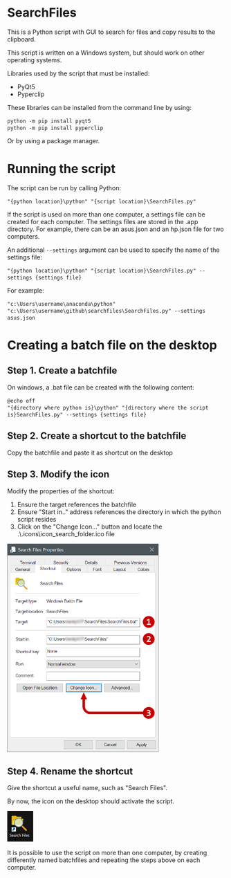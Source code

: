 # SearchFiles
This is a Python script with GUI to search for files and copy results to the clipboard.

This script is written on a Windows system, but should work on other operating systems.

Libraries used by the script that must be installed:
* PyQt5
* Pyperclip

These libraries can be installed from the command line by using:

```
python -m pip install pyqt5
python -m pip install pyperclip
```

Or by using a package manager.


# Running the script
The script can be run by calling Python:

```
"{python location}\python" "{script location}\SearchFiles.py"
```

If the script is used on more than one computer, a settings file can be created for each computer. The settings files are stored in the .app directory. For example, there can be an asus.json and an hp.json file for two computers. 

An additional ```--settings``` argument can be used to specify the name of the settings file:

```
"{python location}\python" "{script location}\SearchFiles.py" --settings {settings file}
```

For example:

```
"c:\Users\username\anaconda\python" "c:\Users\username\github\searchfiles\SearchFiles.py" --settings asus.json
```

# Creating a batch file on the desktop

## Step 1. Create a batchfile
On windows, a .bat file can be created with the following content:

```
@echo off
"{directory where python is}\python" "{directory where the script is}SearchFiles.py" --settings {settings file}
```
## Step 2. Create a shortcut to the batchfile

Copy the batchfile and paste it as shortcut on the desktop

## Step 3. Modify the icon

Modify the properties of the shortcut:
1. Ensure the target references the batchfile
2. Ensure "Start in.." address references the directory in which the python script resides
3. Click on the "Change Icon..." button and locate the .\\.icons\\icon_search_folder.ico file

<img src=".readme/batchfile.png" alt="Shortcut properties" style="width:350px;"/>

## Step 4. Rename the shortcut

Give the shortcut a useful name, such as "Search Files". 

By now, the icon on the desktop should activate the script.

<img src=".readme/desktop_icon.png" alt="Desktop icon" style="width:60px;"/>

It is possible to use the script on more than one computer, by creating differently named batchfiles and repeating the steps above on each computer.


